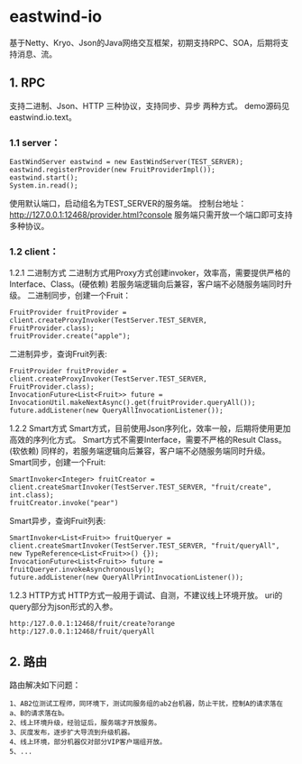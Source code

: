 # eastwind-io
基于Netty、Kryo、Json的Java网络交互框架，初期支持RPC、SOA，后期将支持消息、流。

## 1. RPC
支持二进制、Json、HTTP 三种协议，支持同步、异步 两种方式。
demo源码见eastwind.io.text。

### 1.1 server：
		
	EastWindServer eastwind = new EastWindServer(TEST_SERVER);
	eastwind.registerProvider(new FruitProviderImpl());
	eastwind.start();
	System.in.read();
		
使用默认端口，启动组名为TEST_SERVER的服务端。
控制台地址：http://127.0.0.1:12468/provider.html?console
服务端只需开放一个端口即可支持多种协议。

### 1.2 client：
1.2.1 二进制方式
二进制方式用Proxy方式创建invoker，效率高，需要提供严格的Interface、Class。(硬依赖)
若服务端逻辑向后兼容，客户端不必随服务端同时升级。
二进制同步，创建一个Fruit：

	FruitProvider fruitProvider = client.createProxyInvoker(TestServer.TEST_SERVER, FruitProvider.class);
	fruitProvider.create("apple");
	
二进制异步，查询Fruit列表:

	FruitProvider fruitProvider = client.createProxyInvoker(TestServer.TEST_SERVER, FruitProvider.class);
	InvocationFuture<List<Fruit>> future = InvocationUtil.makeNextAsync().get(fruitProvider.queryAll());
	future.addListener(new QueryAllInvocationListener());
		
1.2.2 Smart方式
Smart方式，目前使用Json序列化，效率一般，后期将使用更加高效的序列化方式。
Smart方式不需要Interface，需要不严格的Result Class。(软依赖)
同样的，若服务端逻辑向后兼容，客户端不必随服务端同时升级。
Smart同步，创建一个Fruit:

	SmartInvoker<Integer> fruitCreator = client.createSmartInvoker(TestServer.TEST_SERVER, "fruit/create", int.class);
	fruitCreator.invoke("pear")
	
Smart异步，查询Fruit列表:

	SmartInvoker<List<Fruit>> fruitQueryer = client.createSmartInvoker(TestServer.TEST_SERVER, "fruit/queryAll", new TypeReference<List<Fruit>>() {});
	InvocationFuture<List<Fruit>> future = fruitQueryer.invokeAsynchronously();
	future.addListener(new QueryAllPrintInvocationListener());
		
1.2.3 HTTP方式
HTTP方式一般用于调试、自测，不建议线上环境开放。
uri的query部分为json形式的入参。
	
	http:/127.0.0.1:12468/fruit/create?orange
	http:/127.0.0.1:12468/fruit/queryAll
	
## 2. 路由
路由解决如下问题：
	
	1、AB2位测试工程师，同环境下，测试同服务组的ab2台机器，防止干扰，控制A的请求落在a、B的请求落在b。
	2、线上环境升级，经验证后，服务端才开放服务。
	3、灰度发布，逐步扩大导流到升级机器。
	4、线上环境，部分机器仅对部分VIP客户端组开放。
	5、...